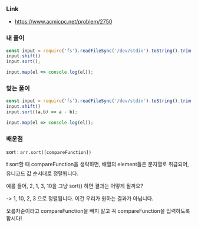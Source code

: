 ### Link

- https://www.acmicpc.net/problem/2750

### 내 풀이

```javascript
const input = require('fs').readFileSync('/dev/stdin').toString().trim().split('\n').map(el => Number(el));
input.shift()
input.sort();

input.map(el => console.log(el));
```

### 맞는 풀이

```javascript
const input = require('fs').readFileSync('/dev/stdin').toString().trim().split('\n').map(el => Number(el));
input.shift()
input.sort((a,b) => a - b);

input.map(el => console.log(el));
```


### 배운점

sort : ```arr.sort([compareFunction])```

❗️ sort할 때 compareFunction을 생략하면, 배열의 element들은 문자열로 취급되어, 유니코드 값 순서대로 정렬됩니다.

예를 들어, 2, 1, 3, 10을 그냥 sort() 하면 결과는 어떻게 될까요?

-> 1, 10, 2, 3 으로 정렬됩니다. 이건 우리가 원하는 결과가 아닙니다.

오름차순이라고 compareFunction을 빼지 말고 꼭 compareFunction을 입력하도록 합시다!
